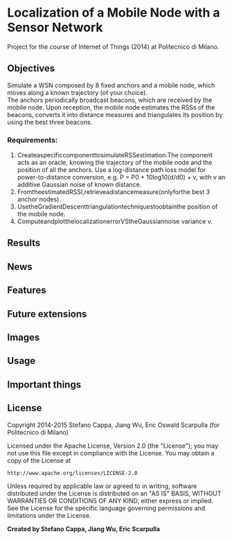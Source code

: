 # Localization of a Mobile Node with a Sensor Network 
Project for the course of Internet of Things (2014) at Politecnico di Milano.

## Objectives
Simulate a WSN composed by 8 fixed anchors and a mobile node, which moves along a known trajectory (of your choice).<br>
The anchors periodically broadcast beacons, which are received by the mobile node. Upon reception, the mobile node estimates the RSSs of the beacons, converts it into distance measures and triangulates its position by using the best three beacons.
### Requirements:
1. CreateaspecificcomponenttosimulateRSSestimation.The
component acts as an oracle, knowing the trajectory of the mobile node and the position of all the anchors. Use a log-distance path loss model for power-to-distance conversion, e.g. P = P0 + 10log10(d/d0) + v, with v an additive Gaussian noise of known distance.
2. FromtheestimatedRSSI,retrieveadistancemeasure(onlyforthe best 3 anchor nodes).
3. UsetheGradientDescenttriangulationtechniquestoobtainthe position of the mobile node.
4. ComputeandplotthelocalizationerrorVStheGaussiannoise variance v.

## Results

## News

## Features

## Future extensions

## Images

## Usage

## Important things

## License

Copyright 2014-2015 Stefano Cappa, Jiang Wu, Eric Oswald Scarpulla (for Politecnico di Milano)

Licensed under the Apache License, Version 2.0 (the "License");
you may not use this file except in compliance with the License.
You may obtain a copy of the License at

    http://www.apache.org/licenses/LICENSE-2.0

Unless required by applicable law or agreed to in writing, software
distributed under the License is distributed on an "AS IS" BASIS,
WITHOUT WARRANTIES OR CONDITIONS OF ANY KIND, either express or implied.
See the License for the specific language governing permissions and
limitations under the License.

**Created by Stefano Cappa, Jiang Wu, Eric Scarpulla**
